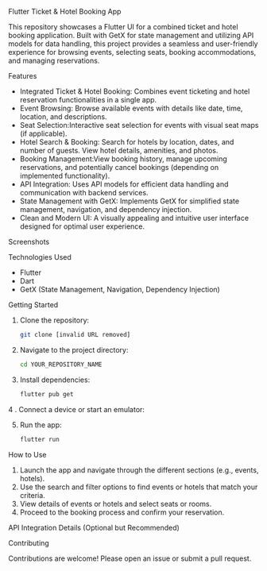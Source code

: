 

 Flutter Ticket & Hotel Booking App

This repository showcases a Flutter UI for a combined ticket and hotel booking application. Built with GetX for state management and utilizing API models for data handling, this project provides a seamless and user-friendly experience for browsing events, selecting seats, booking accommodations, and managing reservations.

 Features

*   Integrated Ticket & Hotel Booking: Combines event ticketing and hotel reservation functionalities in a single app.
*   Event Browsing: Browse available events with details like date, time, location, and descriptions.
*   Seat Selection:Interactive seat selection for events with visual seat maps (if applicable).
*   Hotel Search & Booking: Search for hotels by location, dates, and number of guests. View hotel details, amenities, and photos.
*   Booking Management:View booking history, manage upcoming reservations, and potentially cancel bookings (depending on implemented functionality).
*   API Integration: Uses API models for efficient data handling and communication with backend services.
*   State Management with GetX: Implements GetX for simplified state management, navigation, and dependency injection.
*   Clean and Modern UI: A visually appealing and intuitive user interface designed for optimal user experience.


Screenshots



Technologies Used

*   Flutter
*   Dart
*   GetX (State Management, Navigation, Dependency Injection)


 Getting Started

1.  Clone the repository:

    ```bash
    git clone [invalid URL removed]
    ```

2.  Navigate to the project directory:

    ```bash
    cd YOUR_REPOSITORY_NAME
    ```

3.  Install dependencies:

    ```bash
    flutter pub get
    ```


4
. Connect a device or start an emulator:

5.  Run the app:

    ```bash
    flutter run
    ```

 How to Use

1.  Launch the app and navigate through the different sections (e.g., events, hotels).
2.  Use the search and filter options to find events or hotels that match your criteria.
3.  View details of events or hotels and select seats or rooms.
4.  Proceed to the booking process and confirm your reservation.

 API Integration Details (Optional but Recommended)




 Contributing

Contributions are welcome! Please open an issue or submit a pull request.


